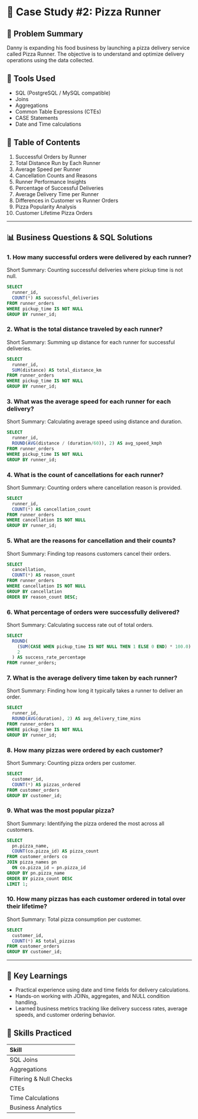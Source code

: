 
# 🍕 Case Study #2: Pizza Runner

## 📘 Problem Summary

Danny is expanding his food business by launching a pizza delivery service called Pizza Runner. The objective is to understand and optimize delivery operations using the data collected.

## 🧰 Tools Used

- SQL (PostgreSQL / MySQL compatible)
- Joins
- Aggregations
- Common Table Expressions (CTEs)
- CASE Statements
- Date and Time calculations

## 📑 Table of Contents
1. Successful Orders by Runner
2. Total Distance Run by Each Runner
3. Average Speed per Runner
4. Cancellation Counts and Reasons
5. Runner Performance Insights
6. Percentage of Successful Deliveries
7. Average Delivery Time per Runner
8. Differences in Customer vs Runner Orders
9. Pizza Popularity Analysis
10. Customer Lifetime Pizza Orders

---

## 📊 Business Questions & SQL Solutions

### 1. How many successful orders were delivered by each runner?
Short Summary: Counting successful deliveries where pickup time is not null.
```sql
SELECT
  runner_id,
  COUNT(*) AS successful_deliveries
FROM runner_orders
WHERE pickup_time IS NOT NULL
GROUP BY runner_id;
```

### 2. What is the total distance traveled by each runner?
Short Summary: Summing up distance for each runner for successful deliveries.
```sql
SELECT
  runner_id,
  SUM(distance) AS total_distance_km
FROM runner_orders
WHERE pickup_time IS NOT NULL
GROUP BY runner_id;
```

### 3. What was the average speed for each runner for each delivery?
Short Summary: Calculating average speed using distance and duration.
```sql
SELECT
  runner_id,
  ROUND(AVG(distance / (duration/60)), 2) AS avg_speed_kmph
FROM runner_orders
WHERE pickup_time IS NOT NULL
GROUP BY runner_id;
```

### 4. What is the count of cancellations for each runner?
Short Summary: Counting orders where cancellation reason is provided.
```sql
SELECT
  runner_id,
  COUNT(*) AS cancellation_count
FROM runner_orders
WHERE cancellation IS NOT NULL
GROUP BY runner_id;
```

### 5. What are the reasons for cancellation and their counts?
Short Summary: Finding top reasons customers cancel their orders.
```sql
SELECT
  cancellation,
  COUNT(*) AS reason_count
FROM runner_orders
WHERE cancellation IS NOT NULL
GROUP BY cancellation
ORDER BY reason_count DESC;
```

### 6. What percentage of orders were successfully delivered?
Short Summary: Calculating success rate out of total orders.
```sql
SELECT
  ROUND(
    (SUM(CASE WHEN pickup_time IS NOT NULL THEN 1 ELSE 0 END) * 100.0) / COUNT(*),
    2
  ) AS success_rate_percentage
FROM runner_orders;
```

### 7. What is the average delivery time taken by each runner?
Short Summary: Finding how long it typically takes a runner to deliver an order.
```sql
SELECT
  runner_id,
  ROUND(AVG(duration), 2) AS avg_delivery_time_mins
FROM runner_orders
WHERE pickup_time IS NOT NULL
GROUP BY runner_id;
```

### 8. How many pizzas were ordered by each customer?
Short Summary: Counting pizza orders per customer.
```sql
SELECT
  customer_id,
  COUNT(*) AS pizzas_ordered
FROM customer_orders
GROUP BY customer_id;
```

### 9. What was the most popular pizza?
Short Summary: Identifying the pizza ordered the most across all customers.
```sql
SELECT
  pn.pizza_name,
  COUNT(co.pizza_id) AS pizza_count
FROM customer_orders co
JOIN pizza_names pn
  ON co.pizza_id = pn.pizza_id
GROUP BY pn.pizza_name
ORDER BY pizza_count DESC
LIMIT 1;
```

### 10. How many pizzas has each customer ordered in total over their lifetime?
Short Summary: Total pizza consumption per customer.
```sql
SELECT
  customer_id,
  COUNT(*) AS total_pizzas
FROM customer_orders
GROUP BY customer_id;
```

---

## 🧠 Key Learnings

- Practical experience using date and time fields for delivery calculations.
- Hands-on working with JOINs, aggregates, and NULL condition handling.
- Learned business metrics tracking like delivery success rates, average speeds, and customer ordering behavior.

## 🎯 Skills Practiced

| Skill |
|:------|
| SQL Joins |
| Aggregations |
| Filtering & Null Checks |
| CTEs |
| Time Calculations |
| Business Analytics |
